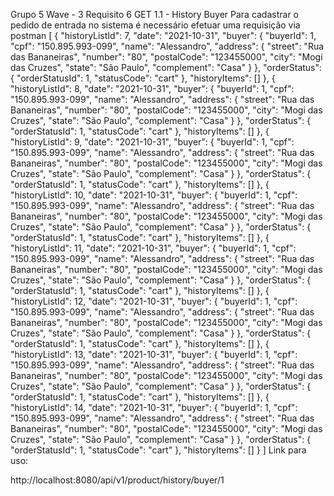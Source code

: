 Grupo 5 Wave - 3
Requisito 6
GET 1.1 - History Buyer
Para cadastrar o pedido de entrada no sistema é necessário efetuar uma requisição via postman
[
    {
        "historyListId": 7,
        "date": "2021-10-31",
        "buyer": {
            "buyerId": 1,
            "cpf": "150.895.993-099",
            "name": "Alessandro",
            "address": {
                "street": "Rua das Bananeiras",
                "number": "80",
                "postalCode": "123455000",
                "city": "Mogi das Cruzes",
                "state": "São Paulo",
                "complement": "Casa"
            }
        },
        "orderStatus": {
            "orderStatusId": 1,
            "statusCode": "cart"
        },
        "historyItems": []
    },
    {
        "historyListId": 8,
        "date": "2021-10-31",
        "buyer": {
            "buyerId": 1,
            "cpf": "150.895.993-099",
            "name": "Alessandro",
            "address": {
                "street": "Rua das Bananeiras",
                "number": "80",
                "postalCode": "123455000",
                "city": "Mogi das Cruzes",
                "state": "São Paulo",
                "complement": "Casa"
            }
        },
        "orderStatus": {
            "orderStatusId": 1,
            "statusCode": "cart"
        },
        "historyItems": []
    },
    {
        "historyListId": 9,
        "date": "2021-10-31",
        "buyer": {
            "buyerId": 1,
            "cpf": "150.895.993-099",
            "name": "Alessandro",
            "address": {
                "street": "Rua das Bananeiras",
                "number": "80",
                "postalCode": "123455000",
                "city": "Mogi das Cruzes",
                "state": "São Paulo",
                "complement": "Casa"
            }
        },
        "orderStatus": {
            "orderStatusId": 1,
            "statusCode": "cart"
        },
        "historyItems": []
    },
    {
        "historyListId": 10,
        "date": "2021-10-31",
        "buyer": {
            "buyerId": 1,
            "cpf": "150.895.993-099",
            "name": "Alessandro",
            "address": {
                "street": "Rua das Bananeiras",
                "number": "80",
                "postalCode": "123455000",
                "city": "Mogi das Cruzes",
                "state": "São Paulo",
                "complement": "Casa"
            }
        },
        "orderStatus": {
            "orderStatusId": 1,
            "statusCode": "cart"
        },
        "historyItems": []
    },
    {
        "historyListId": 11,
        "date": "2021-10-31",
        "buyer": {
            "buyerId": 1,
            "cpf": "150.895.993-099",
            "name": "Alessandro",
            "address": {
                "street": "Rua das Bananeiras",
                "number": "80",
                "postalCode": "123455000",
                "city": "Mogi das Cruzes",
                "state": "São Paulo",
                "complement": "Casa"
            }
        },
        "orderStatus": {
            "orderStatusId": 1,
            "statusCode": "cart"
        },
        "historyItems": []
    },
    {
        "historyListId": 12,
        "date": "2021-10-31",
        "buyer": {
            "buyerId": 1,
            "cpf": "150.895.993-099",
            "name": "Alessandro",
            "address": {
                "street": "Rua das Bananeiras",
                "number": "80",
                "postalCode": "123455000",
                "city": "Mogi das Cruzes",
                "state": "São Paulo",
                "complement": "Casa"
            }
        },
        "orderStatus": {
            "orderStatusId": 1,
            "statusCode": "cart"
        },
        "historyItems": []
    },
    {
        "historyListId": 13,
        "date": "2021-10-31",
        "buyer": {
            "buyerId": 1,
            "cpf": "150.895.993-099",
            "name": "Alessandro",
            "address": {
                "street": "Rua das Bananeiras",
                "number": "80",
                "postalCode": "123455000",
                "city": "Mogi das Cruzes",
                "state": "São Paulo",
                "complement": "Casa"
            }
        },
        "orderStatus": {
            "orderStatusId": 1,
            "statusCode": "cart"
        },
        "historyItems": []
    },
    {
        "historyListId": 14,
        "date": "2021-10-31",
        "buyer": {
            "buyerId": 1,
            "cpf": "150.895.993-099",
            "name": "Alessandro",
            "address": {
                "street": "Rua das Bananeiras",
                "number": "80",
                "postalCode": "123455000",
                "city": "Mogi das Cruzes",
                "state": "São Paulo",
                "complement": "Casa"
            }
        },
        "orderStatus": {
            "orderStatusId": 1,
            "statusCode": "cart"
        },
        "historyItems": []
    }
]
Link para uso:

http://localhost:8080/api/v1/product/history/buyer/1

